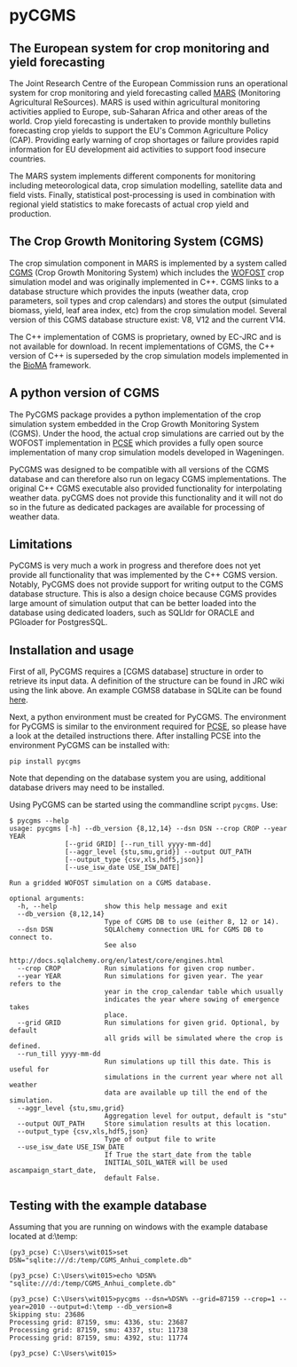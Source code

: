 # pyCGMS

## The European system for crop monitoring and yield forecasting

The Joint Research Centre of the European Commission runs an operational system for
crop monitoring and yield forecasting called [MARS] (Monitoring Agricultural ReSources).
MARS is used within agricultural monitoring activities applied to Europe, sub-Saharan 
Africa and other areas of the world. Crop yield forecasting is undertaken to provide monthly 
bulletins forecasting crop yields to support the EU's Common Agriculture Policy (CAP). 
Providing early warning of crop shortages or failure provides rapid information for EU 
development aid activities to support food insecure countries.

The MARS system implements different components for monitoring including meteorological 
data, crop simulation modelling, satellite data and field vists. Finally, statistical 
post-processing is used in combination with regional yield statistics to make 
forecasts of actual crop yield and production. 

## The Crop Growth Monitoring System (CGMS)
The crop simulation component in MARS is implemented by a system called [CGMS] (Crop Growth
Monitoring System) which includes the [WOFOST] crop simulation model 
and was originally implemented in C++. CGMS links to a database structure which provides the inputs 
(weather data, crop parameters, soil types and crop calendars) and stores the output 
(simulated biomass, yield, leaf area index, etc) from the crop simulation model.
Several version of this CGMS database structure exist: V8, V12 and the current V14.

The C++ implementation of CGMS is proprietary, owned by EC-JRC and is not available for
download. In recent implementations of CGMS, the C++ version of C++ is superseded by
the crop simulation models implemented in the [BioMA] framework.

## A python version of CGMS

The PyCGMS package provides a python implementation of the crop simulation 
system embedded in the Crop Growth Monitoring System (CGMS). Under the hood,
the actual crop simulations are carried out by the WOFOST implementation in 
[PCSE] which provides a fully open source implementation of many crop simulation
models developed in Wageningen.

PyCGMS was designed to be compatible
with all versions of the CGMS database and can therefore also run on legacy CGMS
implementations. The original C++ CGMS executable also provided functionality for 
interpolating weather data. pyCGMS does not provide this functionality and it will 
not do so in the future as dedicated packages are available for processing of weather
data. 

## Limitations

PyCGMS is very much a work in progress and therefore does not yet provide all functionality
that was implemented by the C++ CGMS version. Notably, PyCGMS does not provide support for
writing output to the CGMS database structure. This is also a design choice because CGMS provides
large amount of simulation output that can be better loaded into the database using 
dedicated loaders, such as SQLldr for ORACLE and PGloader for PostgresSQL.


## Installation and usage

First of all, PyCGMS requires a [CGMS database] structure in order to retrieve its input
data. A definition of the structure can be found in JRC wiki using the link above.
An example CGMS8 database in SQLite can be found [here].

Next, a python environment must be created for PyCGMS. The environment for PyCGMS is similar to
the environment required for [PCSE], so please have a look at the detailed instructions there.
After installing PCSE into the environment PyCGMS can be installed with:

    pip install pycgms
    
Note that depending on the database system you are using, additional database drivers may
need to be installed.

Using PyCGMS can be started using the commandline script `pycgms`. Use:


    $ pycgms --help
    usage: pycgms [-h] --db_version {8,12,14} --dsn DSN --crop CROP --year YEAR
                  [--grid GRID] [--run_till yyyy-mm-dd]
                  [--aggr_level {stu,smu,grid}] --output OUT_PATH
                  [--output_type {csv,xls,hdf5,json}]
                  [--use_isw_date USE_ISW_DATE]
    
    Run a gridded WOFOST simulation on a CGMS database.
    
    optional arguments:
      -h, --help            show this help message and exit
      --db_version {8,12,14}
                            Type of CGMS DB to use (either 8, 12 or 14).
      --dsn DSN             SQLAlchemy connection URL for CGMS DB to connect to.
                            See also
                            http://docs.sqlalchemy.org/en/latest/core/engines.html
      --crop CROP           Run simulations for given crop number.
      --year YEAR           Run simulations for given year. The year refers to the
                            year in the crop_calendar table which usually
                            indicates the year where sowing of emergence takes
                            place.
      --grid GRID           Run simulations for given grid. Optional, by default
                            all grids will be simulated where the crop is defined.
      --run_till yyyy-mm-dd
                            Run simulations up till this date. This is useful for
                            simulations in the current year where not all weather
                            data are available up till the end of the simulation.
      --aggr_level {stu,smu,grid}
                            Aggregation level for output, default is "stu"
      --output OUT_PATH     Store simulation results at this location.
      --output_type {csv,xls,hdf5,json}
                            Type of output file to write
      --use_isw_date USE_ISW_DATE
                            If True the start_date from the table
                            INITIAL_SOIL_WATER will be used ascampaign_start_date,
                            default False.

## Testing with the example database

Assuming that you are running on windows with the example database located at d:\temp: 

    (py3_pcse) C:\Users\wit015>set DSN="sqlite:///d:/temp/CGMS_Anhui_complete.db"

    (py3_pcse) C:\Users\wit015>echo %DSN%
    "sqlite:///d:/temp/CGMS_Anhui_complete.db"

    (py3_pcse) C:\Users\wit015>pycgms --dsn=%DSN% --grid=87159 --crop=1 --year=2010 --output=d:\temp --db_version=8
    Skipping stu: 23686
    Processing grid: 87159, smu: 4336, stu: 23687
    Processing grid: 87159, smu: 4337, stu: 11738
    Processing grid: 87159, smu: 4392, stu: 11774

    (py3_pcse) C:\Users\wit015>


[CGMS]: https://www.researchgate.net/publication/262335822_CGMS_Version_80_User_Manual_and_Technical_Documentation
[BioMA]: http://bioma.jrc.ec.europa.eu/
[MARS]: https://ec.europa.eu/jrc/en/mars
[WOFOST]: https://www.sciencedirect.com/science/article/pii/S0308521X17310107
[CGMS-DB]: https://marswiki.jrc.ec.europa.eu/agri4castwiki/index.php/Appendix_5:_Database_objects
[here]: https://wageningenur4-my.sharepoint.com/:u:/g/personal/allard_dewit_wur_nl/EdwuayKW2IhOp6zCYElA0zsB3NGxcKjZc2zE_JGfVPv89Q?e=oeBjPm
[PCSE]: http://pcse.readthedocs.io 
